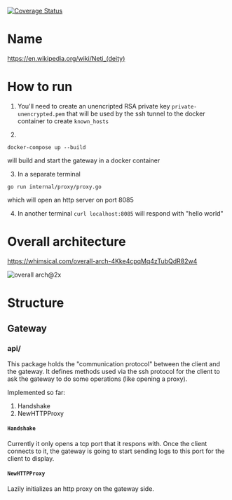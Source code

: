[![Coverage Status](https://coveralls.io/repos/github/mihai-chiorean/neti/badge.svg?t=aPQhoi)](https://coveralls.io/github/mihai-chiorean/neti)

# Name

https://en.wikipedia.org/wiki/Neti_(deity)

# How to run

1. You'll need to create an unencripted RSA private key `private-unencrypted.pem` that will be used by the ssh tunnel to the docker container to create `known_hosts` 

2. 
```
docker-compose up --build
```
will build and start the gateway in a docker container

3. In a separate terminal
```
go run internal/proxy/proxy.go
```
which will open an http server on port 8085

4. In another terminal `curl localhost:8085` will respond with "hello world"

# Overall architecture

https://whimsical.com/overall-arch-4Kke4cpqMq4zTubQdR82w4

![overall arch@2x](https://user-images.githubusercontent.com/2073397/133947793-b12799c6-a489-4a33-89ae-bd39b4740054.png)


# Structure

## Gateway

### api/

This package holds the "communication protocol" between the client and the gateway. It defines methods used via the ssh protocol for the client to ask the gateway to do
some operations (like opening a proxy).

Implemented so far:
1. Handshake
2. NewHTTPProxy

#### `Handshake`

Currently it only opens a tcp port that it respons with. Once the client connects to it, the gateway is going to start sending logs to this port
for the client to display.

#### `NewHTTPProxy`

Lazily initializes an http proxy on the gateway side.
